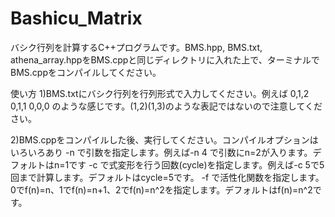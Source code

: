 # Bashicu_Matrix
バシク行列を計算するC++プログラムです。BMS.hpp, BMS.txt, athena_array.hppをBMS.cppと同じディレクトリに入れた上で、ターミナルでBMS.cppをコンパイルしてください。

使い方
1)BMS.txtにバシク行列を行列形式で入力してください。例えば
0,1,2
0,1,1
0,0,0
のような感じです。(1,2)(1,3)のような表記ではないので注意してください。

2)BMS.cppをコンパイルした後、実行してください。コンパイルオプションはいろいろあり
-n で引数を指定します。例えば-n 4 で引数にn=2が入ります。デフォルトはn=1です
-c で式変形を行う回数(cycle)を指定します。例えば-c 5で5回まで計算します。デフォルトはcycle=5です。
-f で活性化関数を指定します。0でf(n)=n、1でf(n)=n+1、2でf(n)=n^2を指定します。デフォルトはf(n)=n^2です。
